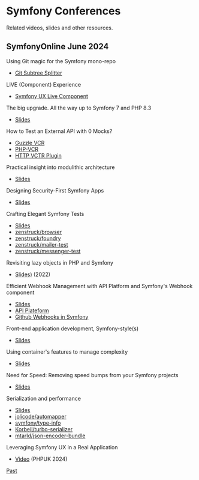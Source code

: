 # Symfony Conferences

Related videos, slides and other resources.

## SymfonyOnline June 2024

Using Git magic for the Symfony mono-repo
* [Git Subtree Splitter](https://github.com/splitsh/lite)

LIVE (Component) Experience
* [Symfony UX Live Component](https://ux.symfony.com/live-component)

The big upgrade. All the way up to Symfony 7 and PHP 8.3
* [Slides](https://speakerdeck.com/barelon/the-big-upgrade-all-the-way-up-to-symfony-7-and-php-8-dot-3)

How to Test an External API with 0 Mocks?
* [Guzzle VCR](https://github.com/dshafik/guzzlehttp-vcr)
* [PHP-VCR](https://github.com/php-vcr/php-vcr)
* [HTTP VCTR Plugin](https://github.com/php-http/vcr-plugin)

Practical insight into modulithic architecture
* [Slides](https://speakerdeck.com/maxbeckers/practical-insight-into-modulithic-architecture)

Designing Security-First Symfony Apps
* [Slides](https://github.com/llupa/talks/blob/main/SymfonyOnline-2024-SSDLC.pdf)

Crafting Elegant Symfony Tests
* [Slides](https://speakerdeck.com/kbond/crafting-elegant-symfony-tests)
* [zenstruck/browser](https://github.com/zenstruck/browser)
* [zenstruck/foundry](https://github.com/zenstruck/foundry)
* [zenstruck/mailer-test](https://github.com/zenstruck/mailer-test)
* [zenstruck/messenger-test](https://github.com/zenstruck/messenger-test)

Revisiting lazy objects in PHP and Symfony
* [Slides)](https://speakerdeck.com/nicolasgrekas/unleashing-the-power-of-lazy-objects-in-php) (2022)

Efficient Webhook Management with API Platform and Symfony's Webhook component
* [Slides](https://speakerdeck.com/alli83/efficient-webhook-management-with-api-platform-and-symfonys-webhook-component)
* [API Plateform](https://api-platform.com/)
* [Github Webhooks in Symfony](https://dev.to/sensiolabs/how-to-use-the-new-symfony-maker-command-to-work-with-github-webhooks-2c8n)

Front-end application development, Symfony-style(s)
* [Slides](https://speakerdeck.com/dunglas/front-end-application-development-symfony-style-s)

Using container's features to manage complexity
* [Slides](https://haru-atari.com/files/conferences/advanced-symfony-container.pdf)

Need for Speed: Removing speed bumps from your Symfony projects
* [Slides](https://www.slideshare.net/slideshow/need-for-speed-removing-speed-bumps-from-your-symfony-projects/269560310)

Serialization and performance
* [Slides](https://slides.com/mathiasarlaud/symfony-live-un-serializer-sous-steroides-21e5b7)
* [jolicode/automapper](https://github.com/jolicode/automapper)
* [symfony/type-info](https://github.com/symfony/type-info)
* [Korbeil/turbo-serializer](https://github.com/Korbeil/turbo-serializer)
* [mtarld/json-encoder-bundle](https://github.com/mtarld/json-encoder-bundle)

Leveraging Symfony UX in a Real Application
* [Video](https://www.youtube.com/watch?v=rGowzfmzgdk) (PHPUK 2024)

[Past](./past.md)
